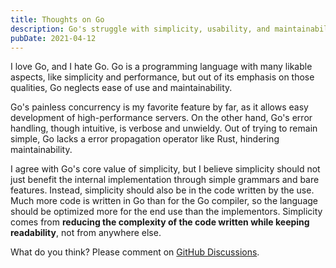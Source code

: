 ```yaml
---
title: Thoughts on Go
description: Go's struggle with simplicity, usability, and maintainability.
pubDate: 2021-04-12
---
```


I love Go, and I hate Go. Go is a programming language with many likable aspects, like simplicity and performance, but out of its emphasis on those qualities, Go neglects ease of use and maintainability.

Go's painless concurrency is my favorite feature by far, as it allows easy development of high-performance servers. On the other hand, Go's error handling, though intuitive, is verbose and unwieldy. Out of trying to remain simple, Go lacks a error propagation operator like Rust, hindering maintainability.

I agree with Go's core value of simplicity, but I believe simplicity should not just benefit the internal implementation through simple grammars and bare features. Instead, simplicity should also be in the code written by the use. Much more code is written in Go than for the Go compiler, so the language should be optimized more for the end use than the implementors. Simplicity comes from **reducing the complexity of the code written while keeping readability**, not from anywhere else.

What do you think? Please comment on [GitHub Discussions](https://github.com/HereIsKevin/HereIsKevin/discussions/5).
